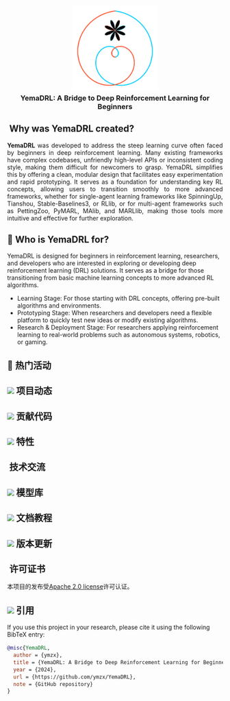 <p align="center">
  <img src="https://github.com/ymzx/YemaDRL/raw/master/assets/DRL-LOGO.png" alt="DRL Logo" width="200"/>
</p>

<h3 align="center" style="margin-top: -10px;"><strong>YemaDRL: A Bridge to Deep Reinforcement Learning for Beginners</strong></h3>

## <img title="" src="https://user-images.githubusercontent.com/48054808/157795569-9fc77c85-732f-4870-9be0-99a7fe2cff27.png" alt="" width="20"> Why was YemaDRL created?

<p align="justify">
  <strong>YemaDRL</strong> was developed to address the steep learning curve often faced by beginners in deep reinforcement learning. Many existing frameworks have complex codebases, unfriendly high-level APIs or inconsistent coding style, making them difficult for newcomers to grasp. YemaDRL simplifies this by offering a clean, modular design that facilitates easy experimentation and rapid prototyping. It serves as a foundation for understanding key RL concepts, allowing users to transition smoothly to more advanced frameworks, whether for single-agent learning frameworks like SpinningUp, Tianshou, Stable-Baselines3, or RLlib, or for multi-agent frameworks such as PettingZoo, PyMARL, MAlib, and MARLlib, making those tools more intuitive and effective for further exploration.
</p>


## 👫 Who is YemaDRL for? 
YemaDRL is designed for beginners in reinforcement learning, researchers, and developers who are interested in exploring or developing deep reinforcement learning (DRL) solutions. It serves as a bridge for those transitioning from basic machine learning concepts to more advanced RL algorithms.
- Learning Stage: For those starting with DRL concepts, offering pre-built algorithms and environments.
- Prototyping Stage: When researchers and developers need a flexible platform to quickly test new ideas or modify existing algorithms.
- Research & Deployment Stage: For researchers applying reinforcement learning to real-world problems such as autonomous systems, robotics, or gaming.


## 🚀 热门活动

## <img src="https://user-images.githubusercontent.com/48054808/157793354-6e7f381a-0aa6-4bb7-845c-9acf2ecc05c3.png" width="20"/> 项目动态

## <img src="https://user-images.githubusercontent.com/48054808/157835796-08d4ffbc-87d9-4622-89d8-cf11a44260fc.png" width="20"/> 贡献代码

## <img src="https://user-images.githubusercontent.com/48054808/157799599-e6a66855-bac6-4e75-b9c0-96e13cb9612f.png" width="20"/> 特性

## <img title="" src="https://user-images.githubusercontent.com/48054808/157800467-2a9946ad-30d1-49a9-b9db-ba33413d9c90.png" alt="" width="20"> 技术交流

## <img src="https://user-images.githubusercontent.com/48054808/157829890-a535b8a6-631c-4c87-b861-64d4b32b2d6a.png" width="20"/> 模型库

## <img src="https://user-images.githubusercontent.com/48054808/157828296-d5eb0ccb-23ea-40f5-9957-29853d7d13a9.png" width="20"/> 文档教程
## <img src="https://user-images.githubusercontent.com/48054808/157835981-ef6057b4-6347-4768-8fcc-cd07fcc3d8b0.png" width="20"/> 版本更新

## <img title="" src="https://user-images.githubusercontent.com/48054808/157835345-f5d24128-abaf-4813-b793-d2e5bdc70e5a.png" alt="" width="20"> 许可证书

本项目的发布受[Apache 2.0 license](LICENSE)许可认证。

## <img src="https://user-images.githubusercontent.com/48054808/157835276-9aab9d1c-1c46-446b-bdd4-5ab75c5cfa48.png" width="20"/> 引用

If you use this project in your research, please cite it using the following BibTeX entry:

```bibtex
@misc{YemaDRL,
  author = {ymzx},
  title = {YemaDRL: A Bridge to Deep Reinforcement Learning for Beginners},
  year = {2024},
  url = {https://github.com/ymzx/YemaDRL},
  note = {GitHub repository}
}